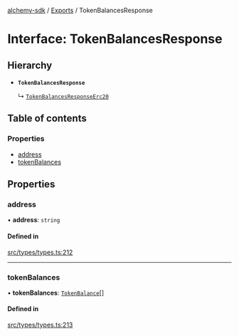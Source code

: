 [alchemy-sdk](../README.md) / [Exports](../modules.md) / TokenBalancesResponse

# Interface: TokenBalancesResponse

## Hierarchy

- **`TokenBalancesResponse`**

  ↳ [`TokenBalancesResponseErc20`](TokenBalancesResponseErc20.md)

## Table of contents

### Properties

- [address](TokenBalancesResponse.md#address)
- [tokenBalances](TokenBalancesResponse.md#tokenbalances)

## Properties

### address

• **address**: `string`

#### Defined in

[src/types/types.ts:212](https://github.com/alchemyplatform/alchemy-sdk-js/blob/44aa50c/src/types/types.ts#L212)

___

### tokenBalances

• **tokenBalances**: [`TokenBalance`](../modules.md#tokenbalance)[]

#### Defined in

[src/types/types.ts:213](https://github.com/alchemyplatform/alchemy-sdk-js/blob/44aa50c/src/types/types.ts#L213)
